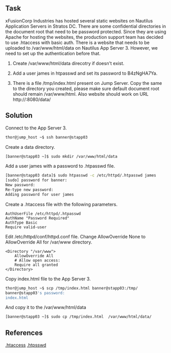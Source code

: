 ## Task
xFusionCorp Industries has hosted several static websites on Nautilus Application Servers in Stratos DC. There are some confidential directories in the document root that need to be password protected. Since they are using Apache for hosting the websites, the production support team has decided to use .htaccess with basic auth. There is a website that needs to be uploaded to /var/www/html/data on Nautilus App Server 3. However, we need to set up the authentication before that.

1. Create /var/www/html/data direcotry if doesn't exist.

2. Add a user james in htpasswd and set its password to B4zNgHA7Ya.

3. There is a file /tmp/index.html present on Jump Server. Copy the same to the directory you created, please make sure default document root should remain /var/www/html. Also website should work on URL http://<app-server-hostname>:8080/data/

## Solution

Connect to the App Server 3.

```sh
thor@jump_host ~$ ssh banner@stapp03
```

Create a data directory.

```sh
[banner@stapp03 ~]$ sudo mkdir /var/www/html/data
```

Add a user james with a password to .htpasswd file.

```sh
[banner@stapp03 data]$ sudo htpasswd -c /etc/httpd/.htpasswd james
[sudo] password for banner: 
New password: 
Re-type new password: 
Adding password for user james
```

Create a .htaccess file with the following parameters.

```
AuthUserFile /etc/httpd/.htpasswd
AuthName "Password Required"
AuthType Basic
Require valid-user
```
Edit /etc/httpd/conf/httpd.conf file. Change AllowOverride None to AllowOverride All for /var/www directory.

```
<Directory "/var/www">
    AllowOverride All
    # Allow open access:
    Require all granted
</Directory>
```


Copy index.html file to the App Server 3.
```sh
thor@jump_host ~$ scp /tmp/index.html banner@stapp03:/tmp/
banner@stapp03's password: 
index.html 
```

And copy it to the /var/www/html/data

```sh
[banner@stapp03 ~]$ sudo cp /tmp/index.html  /var/www/html/data/
```

## References

[.htaccess](https://httpd.apache.org/docs/2.4/howto/htaccess.html)
[.htpsswd](https://httpd.apache.org/docs/2.4/programs/htpasswd.html)
